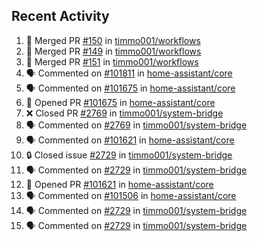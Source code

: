 ## Recent Activity

<!--START_SECTION:activity-->
1. 🎉 Merged PR [#150](https://github.com/timmo001/workflows/pull/150) in [timmo001/workflows](https://github.com/timmo001/workflows)
2. 🎉 Merged PR [#149](https://github.com/timmo001/workflows/pull/149) in [timmo001/workflows](https://github.com/timmo001/workflows)
3. 🎉 Merged PR [#151](https://github.com/timmo001/workflows/pull/151) in [timmo001/workflows](https://github.com/timmo001/workflows)
4. 🗣 Commented on [#101811](https://github.com/home-assistant/core/issues/101811) in [home-assistant/core](https://github.com/home-assistant/core)
5. 🗣 Commented on [#101675](https://github.com/home-assistant/core/issues/101675) in [home-assistant/core](https://github.com/home-assistant/core)
6. 💪 Opened PR [#101675](https://github.com/home-assistant/core/pull/101675) in [home-assistant/core](https://github.com/home-assistant/core)
7. ❌ Closed PR [#2769](https://github.com/timmo001/system-bridge/pull/2769) in [timmo001/system-bridge](https://github.com/timmo001/system-bridge)
8. 🗣 Commented on [#2769](https://github.com/timmo001/system-bridge/issues/2769) in [timmo001/system-bridge](https://github.com/timmo001/system-bridge)
9. 🗣 Commented on [#101621](https://github.com/home-assistant/core/issues/101621) in [home-assistant/core](https://github.com/home-assistant/core)
10. 🔒 Closed issue [#2729](https://github.com/timmo001/system-bridge/issues/2729) in [timmo001/system-bridge](https://github.com/timmo001/system-bridge)
11. 🗣 Commented on [#2729](https://github.com/timmo001/system-bridge/issues/2729) in [timmo001/system-bridge](https://github.com/timmo001/system-bridge)
12. 💪 Opened PR [#101621](https://github.com/home-assistant/core/pull/101621) in [home-assistant/core](https://github.com/home-assistant/core)
13. 🗣 Commented on [#101506](https://github.com/home-assistant/core/issues/101506) in [home-assistant/core](https://github.com/home-assistant/core)
14. 🗣 Commented on [#2729](https://github.com/timmo001/system-bridge/issues/2729) in [timmo001/system-bridge](https://github.com/timmo001/system-bridge)
15. 🗣 Commented on [#2729](https://github.com/timmo001/system-bridge/issues/2729) in [timmo001/system-bridge](https://github.com/timmo001/system-bridge)
<!--END_SECTION:activity-->
